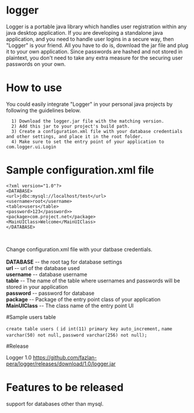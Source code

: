 # logger
Logger is a portable java library which handles user registration within any java desktop application. If you are developing a standalone java application, and you need to handle user logins in a secure way, then "Logger" is your friend. All you have to do is, download the jar file and plug it to your own application. Since passwords are hashed and not stored in plaintext, you don't need to take any extra measure for the securing user passwords on your own.  



# How to use

You could easily integrate "Logger" in your personal java projects by following the guidelines below. 

      1) Download the logger.jar file with the matching version.
      2) Add this jar to your project's build path.
      3) Create a configuration.xml file with your database credentials and other settings, and place it in the root folder.
      4) Make sure to set the entry point of your application to com.logger.ui.Login

# Sample configuration.xml file

  `<?xml version="1.0"?>`    <BR />
  `<DATABASE>` <BR />
	`<url>jdbc:mysql://localhost/test</url>` <BR />
	`<username>root</username>` <BR />
	`<table>users</table>` <BR />
	`<password>123</password>>` <BR />
	`<package>com.project.net</package>` <BR />
	`<MainUIClass>Welcome</MainUIClass>`<BR />
 `</DATABASE>`
  
  

   <br/>



Change configuration.xml file with your datbase credentials. <br /> <br/>
  **DATABASE** -- the root tag for database settings <br />
  **url** -- url of the database used  <br />
  **username** -- database username <br />
  **table** -- The name of the table where usernames and passwords will be stored in your application <br />
  **password** -- password for database <br />
  **package** -- Package of the entry point class of your application <br/>
  **MainUIClass** -- The class name of the entry point UI

#Sample users table

` create table users ( `
 `id int(11) primary key auto_increment,`
 `name varchar(50) not null,`
 `password varchar(256) not null); `
 
#Release

Logger 1.0  https://github.com/fazlan-pera/logger/releases/download/1.0/logger.jar

# Features to be released

support for databases other than mysql.
